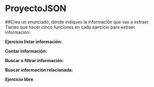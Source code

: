 # ProyectoJSON

##Crea un enunciado, donde indiques la información que vas a extraer. Tienes que hacer cinco funciones en cada ejercicio para extraer información:

**Ejercicio listar información:**



**Contar información:**



**Buscar o filtrar información:**



**Buscar información relacionada:**



**Ejercicio libre**


